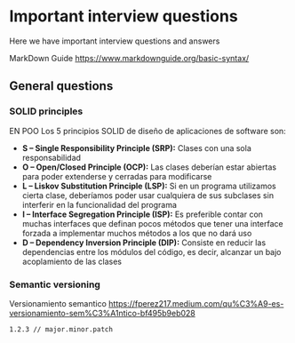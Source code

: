 # Important interview questions
Here we have important interview questions and answers

MarkDown Guide
https://www.markdownguide.org/basic-syntax/

## General questions

### SOLID principles

EN POO
Los 5 principios SOLID de diseño de aplicaciones de software son:

* __S – Single Responsibility Principle (SRP):__ Clases con una sola responsabilidad
* __O – Open/Closed Principle (OCP):__ Las clases deberían estar abiertas para poder extenderse y cerradas para modificarse
* __L – Liskov Substitution Principle (LSP):__ Si en un programa utilizamos cierta clase, deberíamos poder usar cualquiera de sus subclases sin interferir en la funcionalidad del programa
* __I – Interface Segregation Principle (ISP):__ Es preferible contar con muchas interfaces que definan pocos métodos que tener una interface forzada a implementar muchos métodos a los que no dará uso
* __D – Dependency Inversion Principle (DIP):__ Consiste en reducir las dependencias entre los módulos del código, es decir, alcanzar un bajo acoplamiento de las clases

### Semantic versioning
Versionamiento semantico
https://fperez217.medium.com/qu%C3%A9-es-versionamiento-sem%C3%A1ntico-bf495b9eb028

```
1.2.3 // major.minor.patch
```
